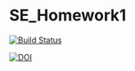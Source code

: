 # SE_Homework1

[![Build Status](https://travis-ci.com/Parth27/SE_Homework1.svg?branch=master)](https://travis-ci.com/Parth27/SE_Homework1)

[![DOI](https://zenodo.org/badge/DOI/10.5281/zenodo.3988758.svg)](https://doi.org/10.5281/zenodo.3988758)
